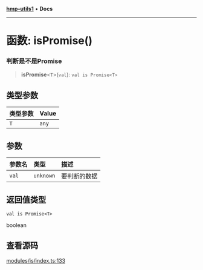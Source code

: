 [**hmp-utils1**](../README.md) • **Docs**

***

# 函数: isPromise()

### 判断是不是Promise

> **isPromise**\<`T`\>(`val`): `val is Promise<T>`

## 类型参数

| 类型参数 | Value |
| :------ | :------ |
| `T` | `any` |

## 参数

| 参数名 | 类型 | 描述 |
| :------ | :------ | :------ |
| `val` | `unknown` | 要判断的数据 |

## 返回值类型

`val is Promise<T>`

boolean

## 查看源码

[modules/is/index.ts:133](https://github.com/hmp1049127947/hmp-utils/blob/dee7627dd7f5e043cd0494e8f8fdc05ccdb65423/src/modules/is/index.ts#L133)
